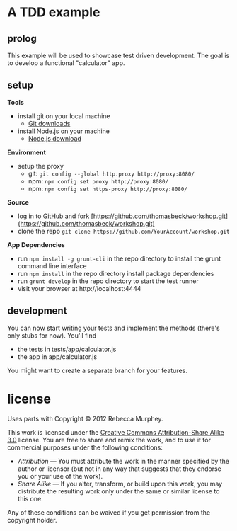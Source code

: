 # A TDD example

## prolog
This example will be used to showcase test driven development. The goal is to develop a functional "calculator" app.

## setup
**Tools**
* install git on your local machine
  * [Git downloads](https://git-scm.com/downloads)
* install Node.js on your machine
  * [Node.js download](http://nodejs.org/#download)

**Environment**
* setup the proxy
  * git: ```git config --global http.proxy http://proxy:8080/```
  * npm: ```npm config set proxy http://proxy:8080/```
  * npm: ```npm config set https-proxy http://proxy:8080/```

**Source**
* log in to [GitHub](https://github.com/) and fork [https://github.com/thomasbeck/workshop.git](https://github.com/thomasbeck/workshop.git)
* clone the repo ```git clone https://github.com/YourAccount/workshop.git```

**App Dependencies**
* run ```npm install -g grunt-cli``` in the repo directory to install the grunt command line interface
* run ```npm install``` in the repo directory install package dependencies
* run ```grunt develop``` in the repo directory to start the test runner
* visit your browser at http://localhost:4444

## development
You can now start writing your tests and implement the methods (there's only stubs for now). You'll find 
* the tests in tests/app/calculator.js
* the app in app/calculator.js

You might want to create a separate branch for your features.

# license

Uses parts with Copyright &copy; 2012 Rebecca Murphey.

This work is licensed under the [Creative Commons Attribution-Share Alike 3.0](http://creativecommons.org/licenses/by-sa/3.0/)
license. You are free to share and remix the work, and to use it for commercial
purposes under the following conditions:

- *Attribution* — You must attribute the work in the manner specified by the
  author or licensor (but not in any way that suggests that they endorse you or
  your use of the work).
- *Share Alike* — If you alter, transform, or build upon this work, you may
  distribute the resulting work only under the same or similar license to this
  one.

Any of these conditions can be waived if you get permission from the copyright
holder.
